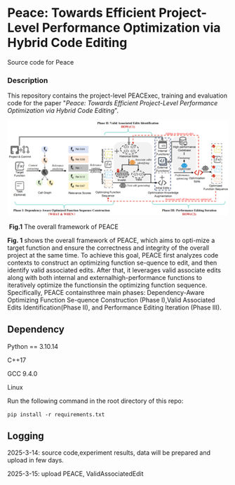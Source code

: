 # Peace: Towards Efficient Project-Level Performance Optimization via Hybrid Code Editing
Source code for Peace



### Description

This repository contains the project-level PEACExec, training and evaluation code for the paper "*Peace: Towards Efficient Project-Level Performance Optimization via Hybrid Code Editing*".



![image-20250315152714098](framework.png)

​									  **Fig.1** The overall framework of PEACE

**Fig. 1** shows the overall framework of PEACE, which aims to opti-mize a target function and ensure the correctness and integrity of the overall project at the same time. To achieve this goal, PEACE first analyzes code contexts to construct an optimizing function se-quence to edit, and then identify valid associated edits. After that, it leverages valid associate edits along with both internal and externalhigh-performance functions to iteratively optimize the functionsin the optimizing function sequence. Specifically, PEACE containsthree main phases: Dependency-Aware Optimizing Function Se-quence Construction (Phase I),Valid Associated Edits Identification(Phase II), and Performance Editing Iteration (Phase III).

## Dependency

Python == 3.10.14

C++17

GCC 9.4.0

Linux

Run the following command in the root directory of this repo:

```shell
pip install -r requirements.txt
```



## 

## Logging

2025-3-14: source code,experiment results, data will be prepared and upload in few days.

2025-3-15: upload PEACE, ValidAssociatedEdit

